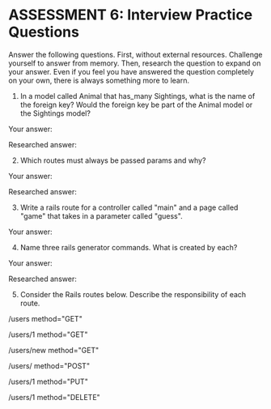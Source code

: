 # ASSESSMENT 6: Interview Practice Questions
Answer the following questions. First, without external resources. Challenge yourself to answer from memory. Then, research the question to expand on your answer. Even if you feel you have answered the question completely on your own, there is always something more to learn.

1. In a model called Animal that has_many Sightings, what is the name of the foreign key? Would the foreign key be part of the Animal model or the Sightings model?

  Your answer:

  Researched answer:



2. Which routes must always be passed params and why?

  Your answer:

  Researched answer:



3. Write a rails route for a controller called "main" and a page called "game" that takes in a parameter called "guess".

  Your answer:



4. Name three rails generator commands. What is created by each?

  Your answer:

  Researched answer:



5. Consider the Rails routes below. Describe the responsibility of each route.

/users        method="GET"

/users/1      method="GET"

/users/new    method="GET"

/users/       method="POST"

/users/1      method="PUT"

/users/1      method="DELETE"
